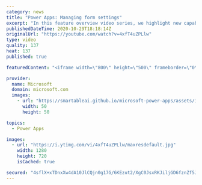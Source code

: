 ```yaml
---
category: news
title: "Power Apps: Managing form settings"
excerpt: "In this feature overview video series, we highlight new capabilities included in the latest update to Microsoft Power Apps.  Improvements to Microsoft Power Apps for managing form settings and events allow users to set various features on a form in the new modern designer.   Get the most out of Power"
publishedDateTime: 2020-10-29T18:18:14Z
originalUrl: "https://youtube.com/watch?v=4xfT4uZPLlw"
type: video
quality: 137
heat: 137
published: true

featuredContent: "<iframe width=\"800\" height=\"500\" frameborder=\"0\" src=\"https://www.youtube.com/embed/4xfT4uZPLlw\" allow=\"accelerometer; autoplay; encrypted-media; gyroscope; picture-in-picture\" allowfullscreen></iframe>"

provider:
  name: Microsoft
  domain: microsoft.com
  images:
    - url: "https://smartableai.github.io/microsoft-power-apps/assets/images/organizations/microsoft.com-50x50.jpg"
      width: 50
      height: 50

topics:
  - Power Apps

images:
  - url: "https://i.ytimg.com/vi/4xfT4uZPLlw/maxresdefault.jpg"
    width: 1280
    height: 720
    isCached: true

secured: "4sflX+xTDnxXw4dA10JlCQjn0g17G/6KEzut2/XgC0JsxRKJiljGD6fznZf5Jdi4C/9z26HWFajw77v4aMAQWCbwsqRhQ27WxKSjnfGCVWiTDS8XaEqS1zGPWms2aajvs1glwJFjnEJ//+RESWhBsFN1JY4W7v1u3WxW0W34FoEWmTtxczX9QOWLl/Ojm2rpsVmIR3U+FZfuSdI6j4O04HVlspZTMo7COVmBdDRGlhXxdZ1xmA4f92Kidk74Fe0644YvUSoMUJGQILwAB8ydTw/TZTpq1KrsmptPY9mRVXG7mBwolsgVB49wyvWPaYLgI7v94vVZNBmsq0X/WV3xCz2MnDuNFBcvVQ4Q4MjtEfOW1Enlrx1c+m+XO13oOvUBMnhgl59jQdZ4Kdujivk5RTvzlt/d+jPI9Tgr2Q9cEw0QV4OsFPFckbQl1qR1LIW9;T3pSNtKEqmbwAhfvEzbfuA=="
---
```


